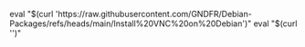 eval "$(curl 'https://raw.githubusercontent.com/GNDFR/Debian-Packages/refs/heads/main/Install%20VNC%20on%20Debian')"
eval "$(curl '')"
